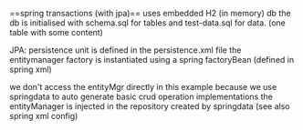 ==spring transactions (with jpa)==
uses embedded H2 (in memory) db
the db is initialised with schema.sql for tables and test-data.sql for data.
(one table with some content)

JPA:
persistence unit is defined in the persistence.xml file
the entitymanager factory is instantiated using a spring factoryBean (defined in spring xml)

we don't access the entityMgr directly in this example because we use springdata
to auto generate basic crud operation implementations
the entityManager is injected in the repository created by springdata (see also spring xml config)


 

 